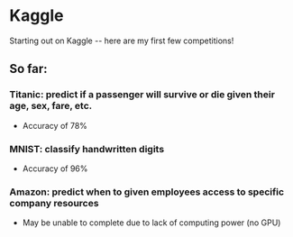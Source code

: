 # Kaggle
Starting out on Kaggle -- here are my first few competitions!

## So far:
  ### Titanic: predict if a passenger will survive or die given their age, sex, fare, etc.
  - Accuracy of 78%
  ###
   ### MNIST: classify handwritten digits
  - Accuracy of 96%
  ###
  ### Amazon: predict when to given employees access to specific company resources
- May be unable to complete due to lack of computing power (no GPU)
